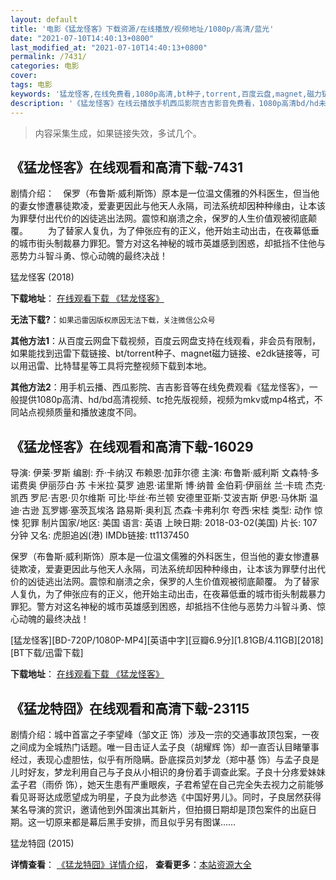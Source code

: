 ```yaml
---
layout: default
title: '电影《猛龙怪客》下载资源/在线播放/视频地址/1080p/高清/蓝光'
date: "2021-07-10T14:40:13+0800"
last_modified_at: "2021-07-10T14:40:13+0800"
permalink: /7431/
categories: 电影
cover:
tags: 电影
keywords: '猛龙怪客,在线免费看,1080p高清,bt种子,torrent,百度云盘,magnet,磁力链,迅雷下载资源'
description: '《猛龙怪客》在线云播放手机西瓜影院吉吉影音免费看，1080p高清bd/hd未删减完整版和tc抢先枪版，mkv/mp4格式，附带bt/torrent种子、magnet/磁力链、百度云盘、网盘资源迅雷下载链接'
---
```


>内容采集生成，如果链接失效，多试几个。


## 《猛龙怪客》在线观看和高清下载-7431

剧情介绍：　保罗（布鲁斯·威利斯饰）原本是一位温文儒雅的外科医生，但当他的妻女惨遭暴徒欺凌，爱妻更因此与他天人永隔，司法系统却因种种缘由，让本该为罪孽付出代价的凶徒逃出法网。震惊和崩溃之余，保罗的人生价值观被彻底颠覆。 　　为了替家人复仇，为了伸张应有的正义，他开始主动出击，在夜幕低垂的城市街头制裁暴力罪犯。警方对这名神秘的城市英雄感到困惑，却抵挡不住他与恶势力斗智斗勇、惊心动魄的最终决战！


猛龙怪客 (2018)

**下载地址**： [在线观看下载 《猛龙怪客》](https://www.btbtdy.me/btdy/dy12857.html) 


**无法下载?**：`如果迅雷因版权原因无法下载，关注微信公众号 `

**其他方法1**：从百度云网盘下载视频，百度云网盘支持在线观看，非会员有限制，如果能找到迅雷下载链接、bt/torrent种子、magnet磁力链接、e2dk链接等，可以用迅雷、比特彗星等工具将完整视频下载到本地。

**其他方法2**：用手机云播、西瓜影院、吉吉影音等在线免费观看《猛龙怪客》，一般提供1080p高清、hd/bd高清视频、tc抢先版视频，视频为mkv或mp4格式，不同站点视频质量和播放速度不同。


## 《猛龙怪客》在线观看和高清下载-16029

导演: 伊莱·罗斯 编剧: 乔·卡纳汉 布赖恩·加菲尔德 主演: 布鲁斯·威利斯 文森特·多诺费奥 伊丽莎白·苏 卡米拉·莫罗 迪恩·诺里斯 博·纳普 金伯莉·伊丽丝 兰·卡琉 杰克·凯西 罗尼·吉恩·贝尔维斯 可比·毕丝·布兰顿 安德里亚斯·艾波吉斯 伊恩·马休斯 温迪·古逊 瓦罗娜·塞茨瓦埃洛 路易斯·奥利瓦 杰森·卡弗利尔 夸西·宋桂 类型: 动作 惊悚 犯罪 制片国家/地区: 美国 语言: 英语 上映日期: 2018-03-02(美国) 片长: 107分钟 又名: 虎胆追凶(港) IMDb链接: tt1137450

保罗（布鲁斯·威利斯饰）原本是一位温文儒雅的外科医生，但当他的妻女惨遭暴徒欺凌，爱妻更因此与他天人永隔，司法系统却因种种缘由，让本该为罪孽付出代价的凶徒逃出法网。震惊和崩溃之余，保罗的人生价值观被彻底颠覆。 为了替家人复仇，为了伸张应有的正义，他开始主动出击，在夜幕低垂的城市街头制裁暴力罪犯。警方对这名神秘的城市英雄感到困惑，却抵挡不住他与恶势力斗智斗勇、惊心动魄的最终决战！


[猛龙怪客][BD-720P/1080P-MP4][英语中字][豆瓣6.9分][1.81GB/4.11GB][2018][BT下载/迅雷下载]

**下载地址**： [在线观看下载 《猛龙怪客》](https://www.btdx8.com/torrent/mlgk_2018.html) 


## 《猛龙特囧》在线观看和高清下载-23115

剧情介绍：城中首富之子李望峰（邹文正 饰）涉及一宗的交通事故顶包案，一夜之间成为全城热门话题。唯一目击证人孟子良（胡耀辉 饰）却一直否认目睹肇事经过，表现心虚胆怯，似乎有所隐瞒。卧底探员刘梦龙（郑中基 饰）与孟子良是儿时好友，梦龙利用自己与子良从小相识的身份着手调查此案。子良十分疼爱妹妹孟子君（雨侨 饰），她天生患有严重眼疾，子君希望在自己完全失去视力之前能够看见哥哥达成愿望成为明星，子良为此参选《中国好男儿》。同时，子良居然获得某名导演的赏识，邀请他到外国演出其新片，但拍摄日期却是顶包案件的出庭日期。这一切原来都是幕后黑手安排，而且似乎另有图谋……


猛龙特囧 (2015)

**详情查看**： [《猛龙特囧》详情介绍](/movie/23115/)， **查看更多**：[本站资源大全](/movie/t/all/)

